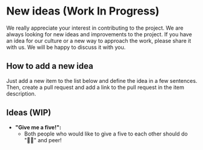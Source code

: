 # New ideas (Work In Progress)

We really appreciate your interest in contributing to the project. We are
always looking for new ideas and improvements to the project. If you have
an idea for our culture or a new way to approach the work, please
share it with us. We will be happy to discuss it with you.

## How to add a new idea

Just add a new item to the list below and define the idea in a few
sentences. Then, create a pull request and add a link to the pull request
in the item description.

## Ideas (WIP)

- **"Give me a five!":** 
  * Both people who would like to give a five to each other should do "👍🏻" and peer!
